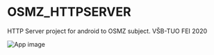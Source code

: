# OSMZ_HTTPSERVER

HTTP Server project for android to OSMZ subject.
VŠB-TUO FEI 2020

![App image](link-to-image)
